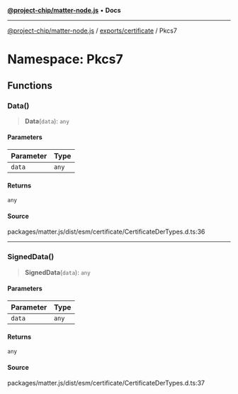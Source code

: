 [**@project-chip/matter-node.js**](../../../../README.md) • **Docs**

***

[@project-chip/matter-node.js](../../../../modules.md) / [exports/certificate](../../README.md) / Pkcs7

# Namespace: Pkcs7

## Functions

### Data()

> **Data**(`data`): `any`

#### Parameters

| Parameter | Type |
| :------ | :------ |
| `data` | `any` |

#### Returns

`any`

#### Source

packages/matter.js/dist/esm/certificate/CertificateDerTypes.d.ts:36

***

### SignedData()

> **SignedData**(`data`): `any`

#### Parameters

| Parameter | Type |
| :------ | :------ |
| `data` | `any` |

#### Returns

`any`

#### Source

packages/matter.js/dist/esm/certificate/CertificateDerTypes.d.ts:37
